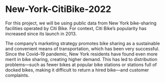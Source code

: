 # New-York-CitiBike-2022

For this project, we will be using public data from New York bike-sharing facilities operated by Citi
Bike. For context, Citi Bike’s popularity has increased since its launch in 2013. 

The company’s marketing strategy promotes bike sharing as a sustainable and convenient means of
transportation, which has been very successful. Since the Covid–19 pandemic, New York
residents have found even more merit in bike sharing, creating higher demand. This has led to
distribution problems—such as fewer bikes at popular bike stations or stations full of docked
bikes, making it difficult to return a hired bike—and customer complaints.